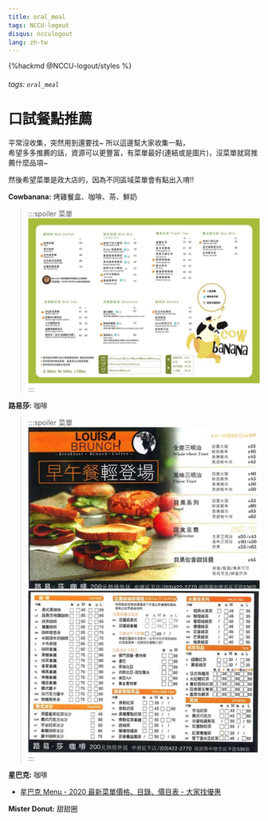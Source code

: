 ```yaml
---
title: oral_meal
tags: NCCU-logout
disqus: ncculogout
lang: zh-tw
---
```


{%hackmd @NCCU-logout/styles %}

###### tags: `oral_meal`

# 口試餐點推薦

平常沒收集，突然用到還要找~ 所以這邊幫大家收集一點，  
希望多多推薦的話，資源可以更豐富，有菜單最好(連結或是圖片)，沒菜單就寫推薦什麼品項~

然後希望菜單是政大店的，因為不同區域菜單會有點出入唷!!

**Cowbanana:** 烤雞餐盒、咖啡、茶、鮮奶

> :::spoiler 菜單
> ![cowbanana01](https://github.com/littlefish0331/NCCU-logout/blob/master/manual_guide/image/cowbanana01.jpg?raw=true)
> :::

**路易莎:** 咖啡

> :::spoiler 菜單
> ![louisa01](https://github.com/littlefish0331/NCCU-logout/blob/master/manual_guide/image/louisa01.jpg?raw=true)
> ![louisa02](https://github.com/littlefish0331/NCCU-logout/blob/master/manual_guide/image/louisa02.jpg?raw=true)
> :::

**星巴克:** 咖啡

- [星巴克 Menu - 2020 最新菜單價格、目錄、價目表 - 大家找優惠](https://twcoupon.com/bmenu-%E6%98%9F%E5%B7%B4%E5%85%8B-menu%E8%8F%9C%E5%96%AE%E5%83%B9%E6%A0%BC.html)

**Mister Donut:** 甜甜圈
